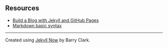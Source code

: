 ## Resources

- [Build a Blog with Jekyll and GitHub Pages](https://www.smashingmagazine.com/2014/08/build-blog-jekyll-github-pages/)
- [Markdown basic syntax](https://www.markdownguide.org/basic-syntax/)

***

Created using [Jekyll Now](https://github.com/barryclark/jekyll-now) by Barry Clark.